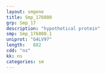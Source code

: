 ```yaml
---
layout: smgene
title: Smp_176080
grp: Smp_17
description: "hypothetical protein"
smp: Smp_176080.1
uniprot: "G4LV97"
length:   882
cdd: "ns"
kk: ns
categories: sm
---
```

